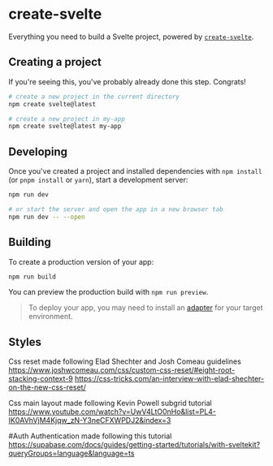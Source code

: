 # create-svelte

Everything you need to build a Svelte project, powered by [`create-svelte`](https://github.com/sveltejs/kit/tree/main/packages/create-svelte).

## Creating a project

If you're seeing this, you've probably already done this step. Congrats!

```bash
# create a new project in the current directory
npm create svelte@latest

# create a new project in my-app
npm create svelte@latest my-app
```

## Developing

Once you've created a project and installed dependencies with `npm install` (or `pnpm install` or `yarn`), start a development server:

```bash
npm run dev

# or start the server and open the app in a new browser tab
npm run dev -- --open
```

## Building

To create a production version of your app:

```bash
npm run build
```

You can preview the production build with `npm run preview`.

> To deploy your app, you may need to install an [adapter](https://kit.svelte.dev/docs/adapters) for your target environment.


## Styles

Css reset made following Elad Shechter and Josh Comeau guidelines 
https://www.joshwcomeau.com/css/custom-css-reset/#eight-root-stacking-context-9
https://css-tricks.com/an-interview-with-elad-shechter-on-the-new-css-reset/

Css main layout made following Kevin Powell subgrid tutorial
https://www.youtube.com/watch?v=UwV4LtO0nHo&list=PL4-IK0AVhVjM4Kjqw_zN-Y3neCFXWPDJ2&index=3

#Auth
Authentication made following this tutorial
https://supabase.com/docs/guides/getting-started/tutorials/with-sveltekit?queryGroups=language&language=ts